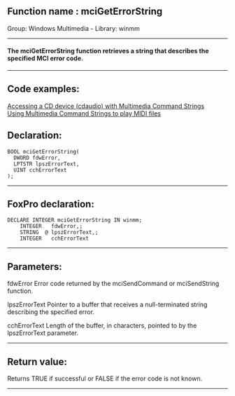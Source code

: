 
## Function name : mciGetErrorString
Group: Windows Multimedia - Library: winmm    
***  


#### The mciGetErrorString function retrieves a string that describes the specified MCI error code. 
***  


## Code examples:
[Accessing a CD device (cdaudio) with Multimedia Command Strings](../../samples/sample_279.md)  
[Using Multimedia Command Strings to play MIDI files](../../samples/sample_538.md)  

## Declaration:
```foxpro  
BOOL mciGetErrorString(
  DWORD fdwError,
  LPTSTR lpszErrorText,
  UINT cchErrorText
);  
```  
***  


## FoxPro declaration:
```foxpro  
DECLARE INTEGER mciGetErrorString IN winmm;
	INTEGER   fdwError,;
	STRING  @ lpszErrorText,;
	INTEGER   cchErrorText  
```  
***  


## Parameters:
fdwError 
Error code returned by the mciSendCommand or mciSendString function. 

lpszErrorText 
Pointer to a buffer that receives a null-terminated string describing the specified error. 

cchErrorText 
Length of the buffer, in characters, pointed to by the lpszErrorText parameter.   
***  


## Return value:
Returns TRUE if successful or FALSE if the error code is not known.  
***  

